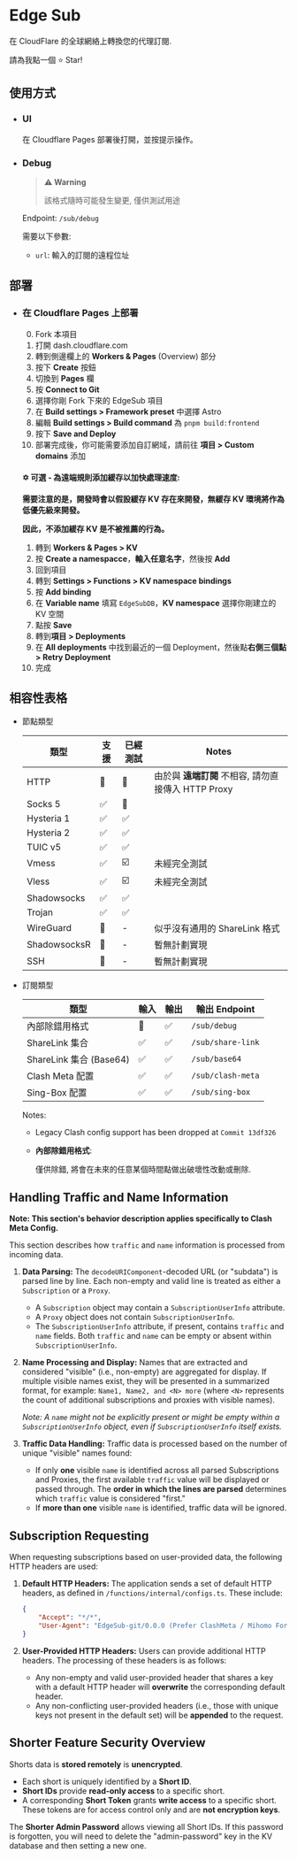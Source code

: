 # Edge Sub

在 CloudFlare 的全球網絡上轉換您的代理訂閱.

請為我點一個 ⭐ Star!

## 使用方式

- ### UI
  
  在 Cloudflare Pages 部署後打開，並按提示操作。

- ### Debug

  > **⚠️ Warning**
  > 
  > 該格式隨時可能發生變更, 僅供測試用途

  Endpoint: `/sub/debug`

  需要以下參數:

  - `url`: 輸入的訂閱的遠程位址

## 部署

- ### 在 Cloudflare Pages 上部署

  0. Fork 本項目
  1. 打開 dash.cloudflare.com
  2. 轉到側邊欄上的 **Workers & Pages** (Overview) 部分
  3. 按下 **Create** 按鈕
  4. 切換到 **Pages** 欄
  5. 按 **Connect to Git**
  6. 選擇你剛 Fork 下來的 EdgeSub 項目
  7. 在 **Build settings > Framework preset** 中選擇 Astro
  8. 編輯 **Build settings > Build command** 為 `pnpm build:frontend`
  9. 按下 **Save and Deploy**
  10. 部署完成後，你可能需要添加自訂網域，請前往 **項目 > Custom domains** 添加
  
  #### ✡️ 可選 - 為遠端規則添加緩存以加快處理速度:
  
  **需要注意的是，開發時會以假設緩存 KV 存在來開發，無緩存 KV 環境將作為低優先級來開發。**
  
  **因此，不添加緩存 KV 是不被推薦的行為。**
  
  1. 轉到 **Workers & Pages > KV**
  2. 按 **Create a namespacce**，**輸入任意名字**，然後按 **Add**
  3. 回到項目
  4. 轉到 **Settings > Functions >  KV namespace bindings**
  5. 按 **Add binding**
  6. 在 **Variable name** 填寫 `EdgeSubDB`，**KV namespace** 選擇你剛建立的 KV 空間
  7. 點按 **Save**
  8. 轉到**項目 > Deployments**
  9. 在 **All deployments** 中找到最近的一個 Deployment，然後點**右側三個點 > Retry Deployment**
  10. 完成


## 相容性表格

- 節點類型

  | 類型         | 支援 | 已經測試 | Notes                                 |
  | ------------ | ---- | -------- | ------------------------------------- |
  | HTTP         | 🗿  | 🚫        | 由於與 **遠端訂閱** 不相容, 請勿直接傳入 HTTP Proxy |
  | Socks 5      | ✅    | 🚫        |                                       |
  | Hysteria 1   | ✅    | ✅        |                                       |
  | Hysteria 2   | ✅    | ✅        |                                       |
  | TUIC v5      | ✅    | ✅        |                                       |
  | Vmess        | ✅    | ☑️        | 未經完全測試                          |
  | Vless        | ✅    | ☑️        | 未經完全測試                          |
  | Shadowsocks  | ✅    | ✅        |  |
  | Trojan       | ✅    | ✅        |                                    |
  | WireGuard    | 🚫    | -        | 似乎沒有通用的 ShareLink 格式         |
  | ShadowsocksR | 🚫    | -        | 暫無計劃實現                          |
  | SSH          | 🚫    | -        | 暫無計劃實現                          |

- 訂閱類型

  | 類型                    | 輸入 | 輸出 | 輸出 Endpoint     |
  | ----------------------- | ---- | ---- | ----------------- |
  | 內部除錯用格式          | 🚫    | ✅    | `/sub/debug`      |
  | ShareLink 集合          | ✅    | ✅    | `/sub/share-link` |
  | ShareLink 集合 (Base64) | ✅    | ✅    | `/sub/base64`     |
  | Clash Meta 配置         | ✅    | ✅    | `/sub/clash-meta` |
  | Sing-Box 配置           | ✅    | ✅    | `/sub/sing-box`   |

  Notes:
  
  - Legacy Clash config support has been dropped at `Commit 13df326`
  
  - **內部除錯用格式**: 
  
    僅供除錯, 將會在未來的任意某個時間點做出破壞性改動或刪除.

## Handling Traffic and Name Information

**Note: This section's behavior description applies specifically to Clash Meta Config.**

This section describes how `traffic` and `name` information is processed from incoming data.

1.  **Data Parsing:**
    The `decodeURIComponent`-decoded URL (or "subdata") is parsed line by line. Each non-empty and valid line is treated as either a `Subscription` or a `Proxy`.
    
    *   A `Subscription` object may contain a `SubscriptionUserInfo` attribute.
    *   A `Proxy` object does not contain `SubscriptionUserInfo`.
    *   The `SubscriptionUserInfo` attribute, if present, contains `traffic` and `name` fields. Both `traffic` and `name` can be empty or absent within `SubscriptionUserInfo`.
    
2.  **Name Processing and Display:**
    Names that are extracted and considered "visible" (i.e., non-empty) are aggregated for display. If multiple visible names exist, they will be presented in a summarized format, for example: `Name1, Name2, and <N> more` (where `<N>` represents the count of additional subscriptions and proxies with visible names).

    *Note: A `name` might not be explicitly present or might be empty within a `SubscriptionUserInfo` object, even if `SubscriptionUserInfo` itself exists.*

3.  **Traffic Data Handling:**
    Traffic data is processed based on the number of unique "visible" names found:
    
    *   If only **one** visible `name` is identified across all parsed Subscriptions and Proxies, the first available `traffic` value will be displayed or passed through. The **order in which the lines are parsed** determines which `traffic` value is considered "first."
    *   If **more than one** visible `name` is identified, traffic data will be ignored.

## Subscription Requesting

When requesting subscriptions based on user-provided data, the following HTTP headers are used:

1.  **Default HTTP Headers:**
    The application sends a set of default HTTP headers, as defined in `/functions/internal/configs.ts`. These include:
    
    ```json
    {
        "Accept": "*/*",
        "User-Agent": "EdgeSub-git/0.0.0 (Prefer ClashMeta / Mihomo Format)"
    }
    ```
    
2.  **User-Provided HTTP Headers:**
    Users can provide additional HTTP headers. The processing of these headers is as follows:
    
    *   Any non-empty and valid user-provided header that shares a key with a default HTTP header will **overwrite** the corresponding default header.
    *   Any non-conflicting user-provided headers (i.e., those with unique keys not present in the default set) will be **appended** to the request.

## Shorter Feature Security Overview

Shorts data is **stored remotely** is **unencrypted**.

*   Each short is uniquely identified by a **Short ID**.
*   **Short IDs** provide **read-only access** to a specific short.
*   A corresponding **Short Token** grants **write access** to a specific short. These tokens are for access control only and are **not encryption keys**.

The **Shorter Admin Password** allows viewing all Short IDs. If this password is forgotten, you will need to delete the "admin-password" key in the KV database and then setting a new one.

